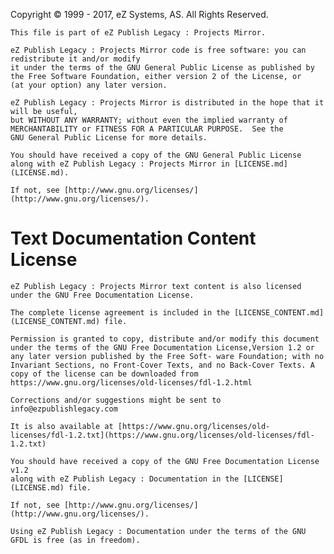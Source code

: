 ﻿Copyright © 1999 - 2017, eZ Systems, AS. All Rights Reserved.

    This file is part of eZ Publish Legacy : Projects Mirror.

    eZ Publish Legacy : Projects Mirror code is free software: you can redistribute it and/or modify
    it under the terms of the GNU General Public License as published by
    the Free Software Foundation, either version 2 of the License, or
    (at your option) any later version.

    eZ Publish Legacy : Projects Mirror is distributed in the hope that it will be useful,
    but WITHOUT ANY WARRANTY; without even the implied warranty of
    MERCHANTABILITY or FITNESS FOR A PARTICULAR PURPOSE.  See the
    GNU General Public License for more details.

    You should have received a copy of the GNU General Public License
    along with eZ Publish Legacy : Projects Mirror in [LICENSE.md](LICENSE.md).

    If not, see [http://www.gnu.org/licenses/](http://www.gnu.org/licenses/).

# Text Documentation Content License

    eZ Publish Legacy : Projects Mirror text content is also licensed under the GNU Free Documentation License.

    The complete license agreement is included in the [LICENSE_CONTENT.md](LICENSE_CONTENT.md) file.

    Permission is granted to copy, distribute and/or modify this document under the terms of the GNU Free Documentation License,Version 1.2 or any later version published by the Free Soft- ware Foundation; with no Invariant Sections, no Front-Cover Texts, and no Back-Cover Texts. A copy of the license can be downloaded from https://www.gnu.org/licenses/old-licenses/fdl-1.2.html

    Corrections and/or suggestions might be sent to info@ezpublishlegacy.com

    It is also available at [https://www.gnu.org/licenses/old-licenses/fdl-1.2.txt](https://www.gnu.org/licenses/old-licenses/fdl-1.2.txt)

    You should have received a copy of the GNU Free Documentation License v1.2
    along with eZ Publish Legacy : Documentation in the [LICENSE](LICENSE.md) file.

    If not, see [http://www.gnu.org/licenses/](http://www.gnu.org/licenses/).

    Using eZ Publish Legacy : Documentation under the terms of the GNU GFDL is free (as in freedom).
